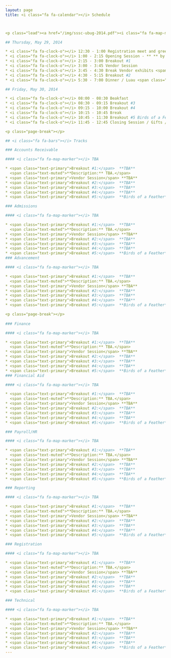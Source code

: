 ```yaml
---
layout: page
title: <i class="fa fa-calendar"></i> Schedule



<p class="lead"><a href="/img/sssc-ubug-2014.pdf"><i class="fa fa-map-marker"></i> Venue Map</a></p> 

## Thursday, May 29, 2014

* <i class="fa fa-clock-o"></i> 12:30 - 1:00 Registration meet and greet <span class="text-primary"><i class="fa fa-map-marker"></i> Ballroom B</span>
* <i class="fa fa-clock-o"></i> 1:00 - 2:15 Opening Session - ** ** by (Ellucian)  <span class="text-primary"><i class="fa fa-map-marker"></i> Zions Room </span>  
* <i class="fa fa-clock-o"></i> 2:15 - 3:00 Breakout #1
* <i class="fa fa-clock-o"></i> 3:00 - 3:45 Vendor Session
* <i class="fa fa-clock-o"></i> 3:45 - 4:30 Break Vendor exhibits <span class="text-primary"><i class="fa fa-map-marker"></i> Vendor Area</span>
* <i class="fa fa-clock-o"></i> 4:30 - 5:15 Breakout #2
* <i class="fa fa-clock-o"></i> 5:30 - 7:00 Dinner / Luau <span class="text-primary"><i class="fa fa-map-marker"></i> [](http://goo.gl/maps/0lHrA)</span>

## Friday, May 30, 2014

* <i class="fa fa-clock-o"></i> 08:00 - 08:30 Beakfast
* <i class="fa fa-clock-o"></i> 08:30 - 09:15 Breakout #3
* <i class="fa fa-clock-o"></i> 09:15 - 10:00 Breakout #4
* <i class="fa fa-clock-o"></i> 10:15 - 10:45 Break
* <i class="fa fa-clock-o"></i> 10:45 - 11:30 Breakout #5 Birds of a Feather
* <i class="fa fa-clock-o"></i> 11:45 - 12:45 Closing Session / Gifts / Door Prizes <span class="text-primary"><i class="fa fa-map-marker"></i> Zions Room</span>

<p class="page-break"></p>

## <i class="fa fa-bars"></i> Tracks

### Accounts Receivable

#### <i class="fa fa-map-marker"></i> TBA

* <span class="text-primary">Breakout #1:</span>  **TBA**
  <span class="text-muted">**Description:** TBA.</span>
* <span class="text-primary">Vendor Session</span> **TBA**
* <span class="text-primary">Breakout #2:</span>  **TBA**
* <span class="text-primary">Breakout #3:</span>  **TBA**
* <span class="text-primary">Breakout #4:</span>  **TBA**
* <span class="text-primary">Breakout #5:</span>  **Birds of a Feather**

### Admissions

#### <i class="fa fa-map-marker"></i> TBA

* <span class="text-primary">Breakout #1:</span>  **TBA**
  <span class="text-muted">**Description:** TBA.</span>
* <span class="text-primary">Vendor Session</span> **TBA**
* <span class="text-primary">Breakout #2:</span>  **TBA**
* <span class="text-primary">Breakout #3:</span>  **TBA**
* <span class="text-primary">Breakout #4:</span>  **TBA**
* <span class="text-primary">Breakout #5:</span>  **Birds of a Feather**
### Advancement

#### <i class="fa fa-map-marker"></i> TBA

* <span class="text-primary">Breakout #1:</span>  **TBA**
  <span class="text-muted">**Description:** TBA.</span>
* <span class="text-primary">Vendor Session</span> **TBA**
* <span class="text-primary">Breakout #2:</span>  **TBA**
* <span class="text-primary">Breakout #3:</span>  **TBA**
* <span class="text-primary">Breakout #4:</span>  **TBA**
* <span class="text-primary">Breakout #5:</span>  **Birds of a Feather**

<p class="page-break"></p>
 
### Finance

#### <i class="fa fa-map-marker"></i> TBA

* <span class="text-primary">Breakout #1:</span>  **TBA**
  <span class="text-muted">**Description:** TBA.</span>
* <span class="text-primary">Vendor Session</span> **TBA**
* <span class="text-primary">Breakout #2:</span>  **TBA**
* <span class="text-primary">Breakout #3:</span>  **TBA**
* <span class="text-primary">Breakout #4:</span>  **TBA**
* <span class="text-primary">Breakout #5:</span>  **Birds of a Feather**
### Financial Aid

#### <i class="fa fa-map-marker"></i> TBA

* <span class="text-primary">Breakout #1:</span>  **TBA**
  <span class="text-muted">**Description:** TBA.</span>
* <span class="text-primary">Vendor Session</span> **TBA**
* <span class="text-primary">Breakout #2:</span>  **TBA**
* <span class="text-primary">Breakout #3:</span>  **TBA**
* <span class="text-primary">Breakout #4:</span>  **TBA**
* <span class="text-primary">Breakout #5:</span>  **Birds of a Feather**

### Payroll/HR

#### <i class="fa fa-map-marker"></i> TBA

* <span class="text-primary">Breakout #1:</span>  **TBA**
  <span class="text-muted">**Description:** TBA.</span>
* <span class="text-primary">Vendor Session</span> **TBA**
* <span class="text-primary">Breakout #2:</span>  **TBA**
* <span class="text-primary">Breakout #3:</span>  **TBA**
* <span class="text-primary">Breakout #4:</span>  **TBA**
* <span class="text-primary">Breakout #5:</span>  **Birds of a Feather**

### Reporting

#### <i class="fa fa-map-marker"></i> TBA

* <span class="text-primary">Breakout #1:</span>  **TBA**
  <span class="text-muted">**Description:** TBA.</span>
* <span class="text-primary">Vendor Session</span> **TBA**
* <span class="text-primary">Breakout #2:</span>  **TBA**
* <span class="text-primary">Breakout #3:</span>  **TBA**
* <span class="text-primary">Breakout #4:</span>  **TBA**
* <span class="text-primary">Breakout #5:</span>  **Birds of a Feather**

### Registration

#### <i class="fa fa-map-marker"></i> TBA

* <span class="text-primary">Breakout #1:</span>  **TBA**
  <span class="text-muted">**Description:** TBA.</span>
* <span class="text-primary">Vendor Session</span> **TBA**
* <span class="text-primary">Breakout #2:</span>  **TBA**
* <span class="text-primary">Breakout #3:</span>  **TBA**
* <span class="text-primary">Breakout #4:</span>  **TBA**
* <span class="text-primary">Breakout #5:</span>  **Birds of a Feather**

### Technical

#### <i class="fa fa-map-marker"></i> TBA

* <span class="text-primary">Breakout #1:</span>  **TBA**
  <span class="text-muted">**Description:** TBA.</span>
* <span class="text-primary">Vendor Session</span> **TBA**
* <span class="text-primary">Breakout #2:</span>  **TBA**
* <span class="text-primary">Breakout #3:</span>  **TBA**
* <span class="text-primary">Breakout #4:</span>  **TBA**
* <span class="text-primary">Breakout #5:</span>  **Birds of a Feather**
---
```

